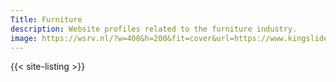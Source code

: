 ```yaml
---
Title: Furniture
description: Website profiles related to the furniture industry.
image: https://wsrv.nl/?w=400&h=200&fit=cover&url=https://www.kingslide.com/skin/frontend/default/kingslide/images/company_rwd/banner/products_category_EpoxyCoatingDrawerSlide.webp
---
```


{{< site-listing >}}